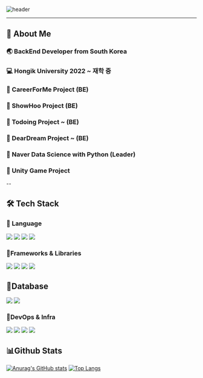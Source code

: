 <!--Header-->
![header](https://capsule-render.vercel.app/api?type=waving&color=0:0f0c29,50:302b63,100:24243e&height=250&text=I'm%20Hyesuhan&fontColor=ffffff&fontSize=45&fontAlign=50&fontAlignY=50)

---
<!--Body-->
## :raising_hand: About Me
### :earth_asia: BackEnd Developer from South Korea <br/>
### :computer: Hongik University 2022 ~ 재학 중 
### :art: CareerForMe Project (BE)
### :art: ShowHoo Project (BE)
### :art: Todoing Project ~ (BE)
### :art: DearDream Project ~ (BE)
### :art: Naver Data Science with Python (Leader)
### :art: Unity Game Project
--

## 🛠 Tech Stack
### 📌 Language
<!--Spring-->
<img src="https://img.shields.io/badge/Spring-6DB33F?style=flat-square&logo=Spring&logoColor=white"/>
<!--C++-->
<img src="https://img.shields.io/badge/C%2B%2B-00599C?style=flat-square&logo=c%2B%2B&logoColor=white"/>
<!--C#-->
<img src="https://img.shields.io/badge/C%23-239120?style=flat-square&logo=c-sharp&logoColor=white"/>
<!--Python-->
<img src="https://img.shields.io/badge/Python-3776AB?style=flat-square&logo=Python&logoColor=white"/>


### 📌Frameworks & Libraries
<!--Spring Boot-->
<img src="https://img.shields.io/badge/Spring Boot-6DB33F?style=flat-square&logo=springboot&logoColor=white"/>

<!--Spring Security-->
<img src="https://img.shields.io/badge/springsecurity-6DB33F?style=flat-square&logo=springsecurity&logoColor=white"/>
<!--Scikit-learn-->
<img src="https://img.shields.io/badge/scikitlearn-F7931E?style=flat-square&logo=scikitlearn&logoColor=white"/>
<!--Scikit-learn-->
<img src="https://img.shields.io/badge/Unity-FFFFFF?style=flat-square&logo=unity&logoColor=white"/>

## 📌Database
<!--MySQL-->
<img src="https://img.shields.io/badge/MySQL-4479A1?style=flat-square&logo=MySQL&logoColor=white"/>
<!--Redis-->
<img src="https://img.shields.io/badge/redis-FF4438?style=flat-square&logo=redis&logoColor=white"/>

### 📌DevOps & Infra
  <!--Amazon AWS-->
<img src="https://img.shields.io/badge/Amazon%20AWS-232F3E?style=flat-square&logo=amazonaws&logoColor=white"/>
  <!--Slack-->
<!--Docker-->
<img src="https://img.shields.io/badge/docker-2496ED?style=flat-square&logo=docker&logoColor=white"/>
<!--nginx-->
<img src="https://img.shields.io/badge/nginx-009639?style=flat-square&logo=nginx&logoColor=white"/>
<!--github-actions-->
<img src="https://img.shields.io/badge/githubactions-2088FF?style=flat-square&logo=githubactions&logoColor=white"/>

## 📊Github Stats
[![Anurag's GitHub stats](https://github-readme-stats.vercel.app/api?username=hyesuhan)](https://github.com/anuraghazra/github-readme-stats)
[![Top Langs](https://github-readme-stats.vercel.app/api/top-langs/?username=hyesuhan)](https://github.com/anuraghazra/github-readme-stats)


